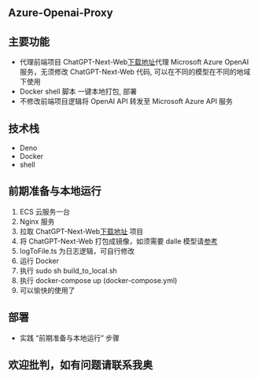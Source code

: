 ## Azure-Openai-Proxy

## 主要功能
- 代理前端项目 ChatGPT-Next-Web[下载地址](https://github.com/ChatGPTNextWeb/ChatGPT-Next-Web)代理 Microsoft Azure OpenAI 服务，无须修改 ChatGPT-Next-Web 代码, 可以在不同的模型在不同的地域下使用
- Docker shell 脚本 一键本地打包, 部署
- 不修改前端项目逻辑将 OpenAI API 转发至 Microsoft Azure API 服务

## 技术栈
- Deno
- Docker
- shell
  
## 前期准备与本地运行
1. ECS 云服务一台
2. Nginx 服务
3. 拉取 ChatGPT-Next-Web[下载地址](https://github.com/ChatGPTNextWeb/ChatGPT-Next-Web) 项目
4. 将 ChatGPT-Next-Web 打包成镜像，如须需要 dalle 模型请[参考](https://github.com/ChatGPTNextWeb/ChatGPT-Next-Web/pull/4349)
5. logToFile.ts 为日志逻辑，可自行修改
6. 运行 Docker
7. 执行 sudo sh build_to_local.sh
8. 执行 docker-compose up (docker-compose.yml)
9. 可以愉快的使用了

## 部署
- 实践 “前期准备与本地运行” 步骤

## 欢迎批判，如有问题请联系我奥